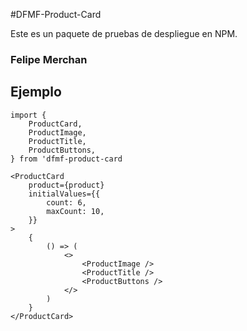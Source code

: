 #DFMF-Product-Card

Este es un paquete de pruebas de despliegue en NPM.

### Felipe Merchan

## Ejemplo

```
import {
    ProductCard,
    ProductImage,
    ProductTitle,
    ProductButtons,
} from 'dfmf-product-card
```

```
<ProductCard
    product={product}
    initialValues={{
        count: 6,
        maxCount: 10,
    }}
>
    {
        () => (
            <>
                <ProductImage />
                <ProductTitle />
                <ProductButtons />
            </>
        )
    }
</ProductCard>
```